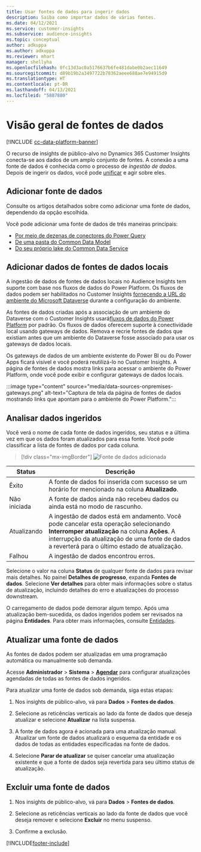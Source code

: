 ```yaml
---
title: Usar fontes de dados para ingerir dados
description: Saiba como importar dados de várias fontes.
ms.date: 04/12/2021
ms.service: customer-insights
ms.subservice: audience-insights
ms.topic: conceptual
author: adkuppa
ms.author: adkuppa
ms.reviewer: mhart
manager: shellyha
ms.openlocfilehash: 0fc13d3ac0a5176637b6fe481dabe0b2aec11649
ms.sourcegitcommit: d89b19b2a3497722b78362aeee688ae7e94915d9
ms.translationtype: HT
ms.contentlocale: pt-BR
ms.lasthandoff: 04/13/2021
ms.locfileid: "5887880"
---
```

# <a name="data-sources-overview"></a>Visão geral de fontes de dados

[!INCLUDE [cc-data-platform-banner](../includes/cc-data-platform-banner.md)]

O recurso de insights de público-alvo no Dynamics 365 Customer Insights conecta-se aos dados de um amplo conjunto de fontes. A conexão a uma fonte de dados é conhecida como o processo de *ingestão de dados*. Depois de ingerir os dados, você pode [unificar](data-unification.md) e agir sobre eles.

## <a name="add-a-data-source"></a>Adicionar fonte de dados

Consulte os artigos detalhados sobre como adicionar uma fonte de dados, dependendo da opção escolhida.

Você pode adicionar uma fonte de dados de três maneiras principais:

- [Por meio de dezenas de conectores do Power Query](connect-power-query.md)
- [De uma pasta do Common Data Model](connect-common-data-model.md)
- [Do seu próprio lake do Common Data Service](connect-common-data-service-lake.md)

## <a name="add-data-from-on-premises-data-sources"></a>Adicionar dados de fontes de dados locais

A ingestão de dados de fontes de dados locais no Audience Insights tem suporte com base nos fluxos de dados do Power Platform. Os fluxos de dados podem ser habilitados no Customer Insights [fornecendo a URL do ambiente do Microsoft Dataverse](manage-environments.md#create-an-environment-in-an-existing-organization) durante a configuração do ambiente.

As fontes de dados criadas após a associação de um ambiente do Dataverse com o Customer Insights usará[fluxos de dados do Power Platform](/power-query/dataflows/overview-dataflows-across-power-platform-dynamics-365) por padrão. Os fluxos de dados oferecem suporte à conectividade local usando gateways de dados. Remova e recrie fontes de dados que existiam antes que um ambiente do Dataverse fosse associado para usar os gateways de dados locais.

Os gateways de dados de um ambiente existente do Power BI ou do Power Apps ficará visível e você poderá reutilizá-lo no Customer Insights. A página de fontes de dados mostra links para acessar o ambiente do Power Platform, onde você pode exibir e configurar gateways de dados locais.

:::image type="content" source="media/data-sources-onpremises-gateways.png" alt-text="Captura de tela da página de fontes de dados mostrando links que apontam para o ambiente do Power Platform.":::

## <a name="review-ingested-data"></a>Analisar dados ingeridos

Você verá o nome de cada fonte de dados ingeridos, seu status e a última vez em que os dados foram atualizados para essa fonte. Você pode classificar a lista de fontes de dados por cada coluna.

> [!div class="mx-imgBorder"]
> ![Fonte de dados adicionada](media/configure-data-datasource-added.png "Fonte de dados adicionada")

|Status  |Descrição  |
|---------|---------|
|Êxito   |A fonte de dados foi inserida com sucesso se um horário for mencionado na coluna **Atualizado**.
|Não iniciada   |A fonte de dados ainda não recebeu dados ou ainda está no modo de rascunho.         |
|Atualizando    |A ingestão de dados está em andamento. Você pode cancelar esta operação selecionando **Interromper atualização** na coluna **Ações**. A interrupção da atualização de uma fonte de dados a reverterá para o último estado de atualização.       |
|Falhou     |A ingestão de dados encontrou erros.         |

Selecione o valor na coluna **Status** de qualquer fonte de dados para revisar mais detalhes. No painel **Detalhes de progresso**, expanda **Fontes de dados**. Selecione **Ver detalhes** para obter mais informações sobre o status de atualização, incluindo detalhes do erro e atualizações do processo downstream.

O carregamento de dados pode demorar algum tempo. Após uma atualização bem-sucedida, os dados ingeridos podem ser revisados na página **Entidades**. Para obter mais informações, consulte [Entidades](entities.md).

## <a name="refresh-a-data-source"></a>Atualizar uma fonte de dados

As fontes de dados podem ser atualizadas em uma programação automática ou manualmente sob demanda. 

Acesse **Administrador** > **Sistema** > [**Agendar**](system.md#schedule-tab) para configurar atualizações agendadas de todas as fontes de dados ingeridos.

Para atualizar uma fonte de dados sob demanda, siga estas etapas:

1. Nos insights de público-alvo, vá para **Dados** > **Fontes de dados**.

2. Selecione as reticências verticais ao lado da fonte de dados que deseja atualizar e selecione **Atualizar** na lista suspensa.

3. A fonte de dados agora é acionada para uma atualização manual. Atualizar um fonte de dados atualizará o esquema da entidade e os dados de todas as entidades especificadas na fonte de dados.

4. Selecione **Parar de atualizar** se quiser cancelar uma atualização existente e que a fonte de dados seja revertida para seu último status de atualização.

## <a name="delete-a-data-source"></a>Excluir uma fonte de dados

1. Nos insights de público-alvo, vá para **Dados** > **Fontes de dados**.

2. Selecione as reticências verticais ao lado da fonte de dados que você deseja remover e selecione **Excluir** no menu suspenso.

3. Confirme a exclusão.


[!INCLUDE[footer-include](../includes/footer-banner.md)]
